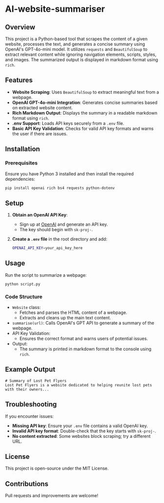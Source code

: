# AI-website-summariser

## Overview
This project is a Python-based tool that scrapes the content of a given website, processes the text, and generates a concise summary using OpenAI's GPT-4o-mini model. It utilizes `requests` and `BeautifulSoup` to extract relevant content while ignoring navigation elements, scripts, styles, and images. The summarized output is displayed in markdown format using `rich`.

## Features
- **Website Scraping**: Uses `BeautifulSoup` to extract meaningful text from a webpage.
- **OpenAI GPT-4o-mini Integration**: Generates concise summaries based on extracted website content.
- **Rich Markdown Output**: Displays the summary in a readable markdown format using `rich`.
- **.env Support**: Loads API keys securely from a `.env` file.
- **Basic API Key Validation**: Checks for valid API key formats and warns the user if there are issues.

## Installation
### Prerequisites
Ensure you have Python 3 installed and then install the required dependencies:

```sh
pip install openai rich bs4 requests python-dotenv
```

## Setup
1. **Obtain an OpenAI API Key**:
   - Sign up at [OpenAI](https://openai.com/) and generate an API key.
   - The key should begin with `sk-proj-`.

2. **Create a `.env` file** in the root directory and add:
   ```sh
   OPENAI_API_KEY=your_api_key_here
   ```

## Usage
Run the script to summarize a webpage:

```sh
python script.py
```

### Code Structure
- `Website` class:
  - Fetches and parses the HTML content of a webpage.
  - Extracts and cleans up the main text content.
- `summarise(url)`: Calls OpenAI's GPT API to generate a summary of the webpage.
- API Key Validation:
  - Ensures the correct format and warns users of potential issues.
- Output:
  - The summary is printed in markdown format to the console using `rich`.

## Example Output
```
# Summary of Lost Pet Flyers
Lost Pet Flyers is a website dedicated to helping reunite lost pets with their owners...
```

## Troubleshooting
If you encounter issues:
- **Missing API key**: Ensure your `.env` file contains a valid OpenAI key.
- **Invalid API key format**: Double-check that the key starts with `sk-proj-`.
- **No content extracted**: Some websites block scraping; try a different URL.

## License
This project is open-source under the MIT License.

## Contributions
Pull requests and improvements are welcome!

